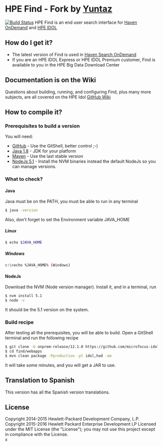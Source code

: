# HPE Find - Fork by [Yuntaz](http://www.yuntaz.com)  
[![Build Status](https://travis-ci.org/hpe-idol/find.svg?branch=master)](https://travis-ci.org/hpe-idol/find)
HPE Find is an end user search interface for [Haven OnDemand](https://www.havenondemand.com) and [HPE IDOL](http://www8.hp.com/uk/en/software-solutions/information-data-analytics-idol/index.html)

## How do I get it?  
- The latest version of Find is used in [Haven Search OnDemand](https://search.havenondemand.com/)
- If you are an HPE IDOL Express or HPE IDOL Premium customer, Find is available to you in the HPE Big Data Download Center  

## Documentation is on the Wiki  
Questions about building, running, and configuring Find, plus many more subjects, are all covered on the HPE Idol [GitHub Wiki](https://github.com/hpe-idol/find/wiki)

## How to compile it?  

### Prerequisites to build a version  
You will need:   
- [GitHub](https://desktop.github.com/) - Use the GitShell, better control ;-)
- [Java 1.8](http://www.oracle.com/technetwork/java/javase/downloads/index-jsp-138363.html) - JDK for your platform
- [Maven](https://maven.apache.org/download.cgi) - Use the last stable version
- [NodeJs 5.1](https://github.com/coreybutler/nvm-windows) - Install the NVM binaries instead the default NodeJs so you can manage versions.

### What to check?    

#### Java  
Java must be on the PATH, you must be able to run in any terminal
```sh
$ java -version
```
Also, don't forget to set the Environment variable JAVA_HOME

##### Linux  
```sh
$ echo $JAVA_HOME
```

##### Windows  
```sh
c:\>echo %JAVA_HOME% (Windows)
```

#### NodeJs  
Download the NVM (Node version manager). Install it, and in a terminal, run
```sh
$ nvm install 5.1
$ node -v
```
It should be the 5.1 version on the system.

### Build recipe  
After testing all the prerequisites, you will be able to build. 
Open a GitShell terminal and run the following recipe
```sh
$ git clone -b onprem-release/12.1.0 https://github.com/microfocus-idol/find
$ cd find/webapps
$ mvn clean package -Pproduction -pl idol,hod -am
```
It will take some minutes, and you will get a JAR to use.

## Translation to Spanish  
This version has all the Spanish version translations. 

## License  
Copyright 2014-2015 Hewlett-Packard Development Company, L.P.
Copyright 2015-2016 Hewlett Packard Enterprise Development LP
Licensed under the MIT License (the "License"); you may not use this project except in compliance with the License.  
x
